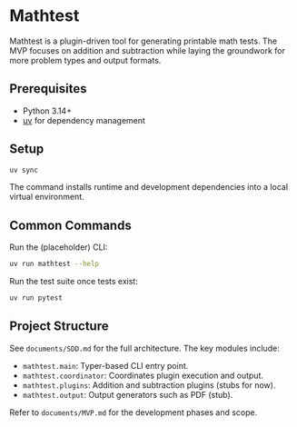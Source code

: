 # Mathtest

Mathtest is a plugin-driven tool for generating printable math tests. The MVP focuses on addition and subtraction while laying the groundwork for more problem types and output formats.

## Prerequisites

- Python 3.14+
- [uv](https://docs.astral.sh/uv/) for dependency management

## Setup

```bash
uv sync
```

The command installs runtime and development dependencies into a local virtual environment.

## Common Commands

Run the (placeholder) CLI:

```bash
uv run mathtest --help
```

Run the test suite once tests exist:

```bash
uv run pytest
```

## Project Structure

See `documents/SDD.md` for the full architecture. The key modules include:

- `mathtest.main`: Typer-based CLI entry point.
- `mathtest.coordinator`: Coordinates plugin execution and output.
- `mathtest.plugins`: Addition and subtraction plugins (stubs for now).
- `mathtest.output`: Output generators such as PDF (stub).

Refer to `documents/MVP.md` for the development phases and scope.
